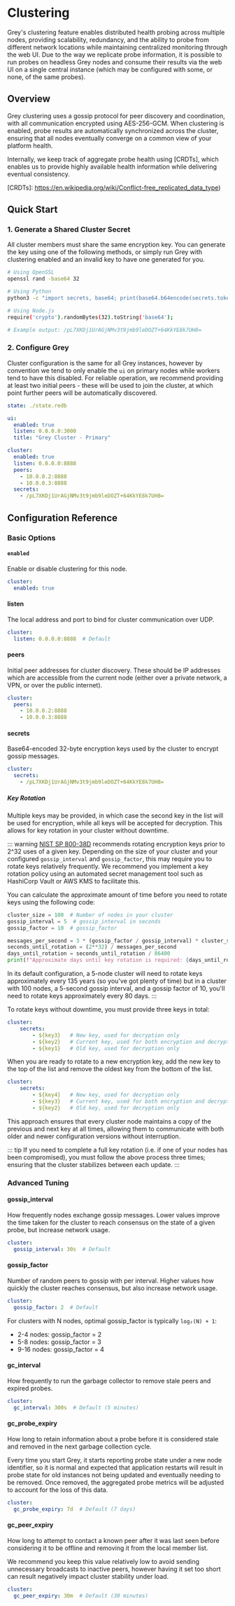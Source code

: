 # Clustering

Grey's clustering feature enables distributed health probing across multiple nodes, providing
scalability, redundancy, and the ability to probe from different network locations while
maintaining centralized monitoring through the web UI. Due to the way we replicate probe
information, it is possible to run probes on headless Grey nodes and consume their results
via the web UI on a single central instance (which may be configured with some, or none, of
the same probes).

## Overview

Grey clustering uses a gossip protocol for peer discovery and coordination, with all
communication encrypted using AES-256-GCM. When clustering is enabled, probe results
are automatically synchronized across the cluster, ensuring that all nodes eventually
converge on a common view of your platform health.

Internally, we keep track of aggregate probe health using [CRDTs], which enables us
to provide highly available health information while delivering eventual consistency.

[CRDTs]: https://en.wikipedia.org/wiki/Conflict-free_replicated_data_type)

## Quick Start

### 1. Generate a Shared Cluster Secret

All cluster members must share the same encryption key. You can generate the key using
one of the following methods, or simply run Grey with clustering enabled and an invalid
key to have one generated for you.

```bash
# Using OpenSSL
openssl rand -base64 32

# Using Python
python3 -c "import secrets, base64; print(base64.b64encode(secrets.token_bytes(32)).decode())"

# Using Node.js
require('crypto').randomBytes(32).toString('base64');

# Example output: /pL7XKDj1UrAGjNMv3t9jmb9leDOZT+64KkYE8k7UH8=
```

### 2. Configure Grey

Cluster configuration is the same for all Grey instances, however by convention we tend
to only enable the `ui` on primary nodes while workers tend to have this disabled. For
reliable operation, we recommend providing at least two initial peers - these will be used
to join the cluster, at which point further peers will be automatically discovered.

```yaml
state: ./state.redb

ui:
  enabled: true
  listen: 0.0.0.0:3000
  title: "Grey Cluster - Primary"

cluster:
  enabled: true
  listen: 0.0.0.0:8888
  peers:
    - 10.0.0.2:8888
    - 10.0.0.3:8888
  secrets:
    - /pL7XKDj1UrAGjNMv3t9jmb9leDOZT+64KkYE8k7UH8=

```


## Configuration Reference

### Basic Options

#### `enabled`
Enable or disable clustering for this node.

```yaml
cluster:
  enabled: true
```

#### listen
The local address and port to bind for cluster communication over UDP.

```yaml
cluster:
  listen: 0.0.0.0:8888  # Default
```

#### peers
Initial peer addresses for cluster discovery. These should be IP addresses which
are accessible from the current node (either over a private network, a VPN, or over
the public internet).

```yaml
cluster:
  peers:
    - 10.0.0.2:8888
    - 10.0.0.3:8888
```

#### secrets
Base64-encoded 32-byte encryption keys used by the cluster to encrypt gossip messages.

```yaml
cluster:
  secrets:
    - /pL7XKDj1UrAGjNMv3t9jmb9leDOZT+64KkYE8k7UH8=
```

##### Key Rotation

Multiple keys may be provided, in which case the second key in the list will be used for
encryption, while all keys will be accepted for decryption. This allows for key rotation
in your cluster without downtime.

::: warning
[NIST SP 800-38D](https://csrc.nist.gov/publications/detail/sp/800-38d/final) recommends
rotating encryption keys prior to 2^32 uses of a given key. Depending on the size of your
cluster and your configured `gossip_interval` and `gossip_factor`, this may require you to
rotate keys relatively frequently. We recommend you implement a key rotation policy using
an automated secret management tool such as HashiCorp Vault or AWS KMS to facilitate this.

You can calculate the approximate amount of time before you need to rotate keys using the
following code:

```python
cluster_size = 100  # Number of nodes in your cluster
gossip_interval = 5  # gossip_interval in seconds
gossip_factor = 10  # gossip_factor

messages_per_second = 3 * (gossip_factor / gossip_interval) * cluster_size
seconds_until_rotation = (2**32) / messages_per_second
days_until_rotation = seconds_until_rotation / 86400
print(f"Approximate days until key rotation is required: {days_until_rotation:.2f}")
```

In its default configuration, a 5-node cluster will need to rotate keys approximately every
135 years (so you've got plenty of time) but in a cluster with 100 nodes, a 5-second gossip
interval, and a gossip factor of 10, you'll need to rotate keys approximately every 80 days.
:::

To rotate keys without downtime, you must provide three keys in total:

```yaml
cluster:
    secrets:
        - ${key3}   # New key, used for decryption only
        - ${key2}   # Current key, used for both encryption and decryption
        - ${key1}   # Old key, used for decryption only
```

When you are ready to rotate to a new encryption key, add the new key to the top of the list
and remove the oldest key from the bottom of the list.

```yaml
cluster:
    secrets:
        - ${key4}   # New key, used for decryption only
        - ${key3}   # Current key, used for both encryption and decryption
        - ${key2}   # Old key, used for decryption only
```

This approach ensures that every cluster node maintains a copy of the previous and next key
at all times, allowing them to communicate with both older and newer configuration versions
without interruption.

::: tip
If you need to complete a full key rotation (i.e. if one of your nodes has been compromised),
you must follow the above process three times; ensuring that the cluster stabilizes between
each update.
:::

### Advanced Tuning

#### gossip_interval
How frequently nodes exchange gossip messages. Lower values improve the time
taken for the cluster to reach consensus on the state of a given probe, but
increase network usage.

```yaml
cluster:
  gossip_interval: 30s  # Default
```

#### gossip_factor
Number of random peers to gossip with per interval. Higher values how quickly
the cluster reaches consensus, but also increase network usage.

```yaml
cluster:
  gossip_factor: 2  # Default
```

For clusters with N nodes, optimal gossip_factor is typically `log₂(N) + 1`:
- 2-4 nodes: gossip_factor = 2
- 5-8 nodes: gossip_factor = 3  
- 9-16 nodes: gossip_factor = 4

#### gc_interval
How frequently to run the garbage collector to remove stale peers and expired probes.

```yaml
cluster:
  gc_interval: 300s  # Default (5 minutes)
```

#### gc_probe_expiry
How long to retain information about a probe before it is considered stale and removed
in the next garbage collection cycle.

Every time you start Grey, it starts reporting probe state under a new node identifier,
so it is normal and expected that application restarts will result in probe state for
old instances not being updated and eventually needing to be removed. Once removed,
the aggregated probe metrics will be adjusted to account for the loss of this data.

```yaml
cluster:
  gc_probe_expiry: 7d  # Default (7 days)
```

#### gc_peer_expiry
How long to attempt to contact a known peer after it was last seen before considering
it to be offline and removing it from the local member list.

We recommend you keep this value relatively low to avoid sending unnecessary broadcasts
to inactive peers, however having it set too short can result negatively impact cluster stability
under load.

```yaml
cluster:
  gc_peer_expiry: 30m  # Default (30 minutes)